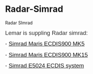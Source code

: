 # Radar-Simrad
Radar SImrad
<p><span style="font-size: 14.0pt; line-height: 115%; font-family: 'Helvetica','sans-serif'; color: #333333; background: white;">Lemar is suppling Radar simrad:</span></p>
<p><span style="font-size: 14.0pt; line-height: 115%; font-family: 'Helvetica','sans-serif'; color: #333333; background: white;">- <a href="http://lemarsg.com/index.php/our-products/ecdis/simrad/item/10-simrad-maris-ecdis900-mk5">Simrad Maris ECDIS900 MK5</a></span></p>
<p><span style="font-size: 14.0pt; line-height: 115%; font-family: 'Helvetica','sans-serif'; color: #333333; background: white;">- <a href="http://lemarsg.com/index.php/our-products/ecdis/simrad/item/9-simrad-maris-ecdis900-mk5">Simrad Maris ECDIS900 MK15</a></span></p>
<p><span style="font-size: 14.0pt; line-height: 115%; font-family: 'Helvetica','sans-serif'; color: #333333; background: white;">- <a href="http://lemarsg.com/index.php/our-products/ecdis/simrad/item/8-simrad-e5024-ecdis-system">Simrad E5024 ECDIS system</a></span></p>
